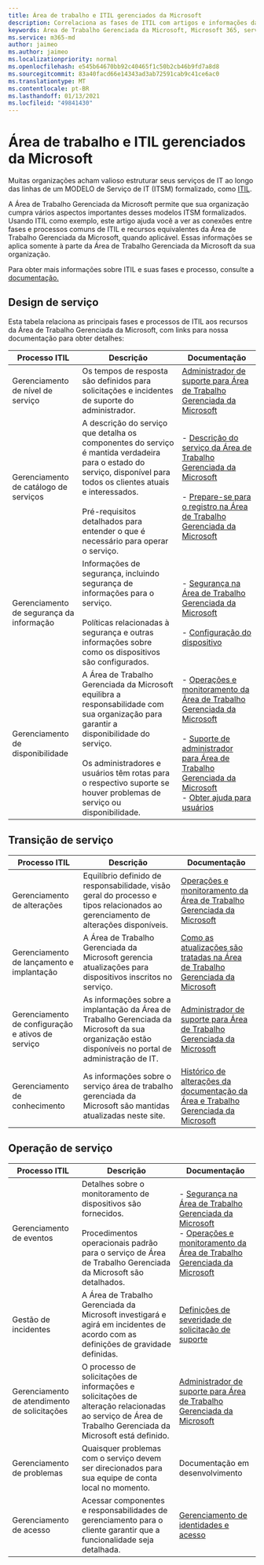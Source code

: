 ```yaml
---
title: Área de trabalho e ITIL gerenciados da Microsoft
description: Correlaciona as fases de ITIL com artigos e informações da Área de Trabalho Gerenciada da Microsoft
keywords: Área de Trabalho Gerenciada da Microsoft, Microsoft 365, serviço, documentação, ITISM
ms.service: m365-md
author: jaimeo
ms.author: jaimeo
ms.localizationpriority: normal
ms.openlocfilehash: e545b64670bb92c40465f1c50b2cb46b9fd7a8d8
ms.sourcegitcommit: 83a40facd66e14343ad3ab72591cab9c41ce6ac0
ms.translationtype: MT
ms.contentlocale: pt-BR
ms.lasthandoff: 01/13/2021
ms.locfileid: "49841430"
---
```

# <a name="microsoft-managed-desktop-and-itil"></a>Área de trabalho e ITIL gerenciados da Microsoft

Muitas organizações acham valioso estruturar seus serviços de IT ao longo das linhas de um MODELO de Serviço de IT (ITSM) formalizado, como [ITIL](https://www.axelos.com/best-practice-solutions/itil). 

A Área de Trabalho Gerenciada da Microsoft permite que sua organização cumpra vários aspectos importantes desses modelos ITSM formalizados. Usando ITIL como exemplo, este artigo ajuda você a ver as conexões entre fases e processos comuns de ITIL e recursos equivalentes da Área de Trabalho Gerenciada da Microsoft, quando aplicável. Essas informações se aplica somente à parte da Área de Trabalho Gerenciada da Microsoft da sua organização.

Para obter mais informações sobre ITIL e suas fases e processo, consulte a [documentação.](https://www.axelos.com/best-practice-solutions/itil)


## <a name="service-design"></a>Design de serviço

Esta tabela relaciona as principais fases e processos de ITIL aos recursos da Área de Trabalho Gerenciada da Microsoft, com links para nossa documentação para obter detalhes:



|Processo ITIL |Descrição  |Documentação |
|---------|---------|---------|
|Gerenciamento de nível de serviço     | Os tempos de resposta são definidos para solicitações e incidentes de suporte do administrador.  |  [Administrador de suporte para Área de Trabalho Gerenciada da Microsoft](working-with-managed-desktop/admin-support.md)  |
|Gerenciamento de catálogo de serviços     | A descrição do serviço que detalha os componentes do serviço é mantida verdadeira para o estado do serviço, disponível para todos os clientes atuais e interessados.<br><br>Pré-requisitos detalhados para entender o que é necessário para operar o serviço.  | - [Descrição do serviço da Área de Trabalho Gerenciada da Microsoft](service-description/index.md)<br><br>- [Prepare-se para o registro na Área de Trabalho Gerenciada da Microsoft](get-ready/index.md)  |
|Gerenciamento de segurança da informação     | Informações de segurança, incluindo segurança de informações para o serviço.<br><br> Políticas relacionadas à segurança e outras informações sobre como os dispositivos são configurados.   | - [Segurança na Área de Trabalho Gerenciada da Microsoft](service-description/security.md)<br><br>- [Configuração do dispositivo](service-description/device-policies.md)  |
|Gerenciamento de disponibilidade     |  A Área de Trabalho Gerenciada da Microsoft equilibra a responsabilidade com sua organização para garantir a disponibilidade do serviço.<br><br>Os administradores e usuários têm rotas para o respectivo suporte se houver problemas de serviço ou disponibilidade. | - [Operações e monitoramento da Área de Trabalho Gerenciada da Microsoft](service-description/operations-and-monitoring.md)<br><br>- [Suporte de administrador para Área de Trabalho Gerenciada da Microsoft](working-with-managed-desktop/admin-support.md)<br>- [Obter ajuda para usuários](working-with-managed-desktop/end-user-support.md)  |



## <a name="service-transition"></a>Transição de serviço


|Processo ITIL |Descrição  |Documentação |
|---------|---------|---------|
|Gerenciamento de alterações     | Equilíbrio definido de responsabilidade, visão geral do processo e tipos relacionados ao gerenciamento de alterações disponíveis.  | [Operações e monitoramento da Área de Trabalho Gerenciada da Microsoft](service-description/operations-and-monitoring.md#change-management) |
|Gerenciamento de lançamento e implantação     |  A Área de Trabalho Gerenciada da Microsoft gerencia atualizações para dispositivos inscritos no serviço.  | [Como as atualizações são tratadas na Área de Trabalho Gerenciada da Microsoft](service-description/updates.md)        |
|Gerenciamento de configuração e ativos de serviço     | As informações sobre a implantação da Área de Trabalho Gerenciada da Microsoft da sua organização estão disponíveis no portal de administração de IT.  | [Administrador de suporte para Área de Trabalho Gerenciada da Microsoft](working-with-managed-desktop/admin-support.md) |
|Gerenciamento de conhecimento     | As informações sobre o serviço área de trabalho gerenciada da Microsoft são mantidas atualizadas neste site.   | [Histórico de alterações da documentação da Área e Trabalho Gerenciada da Microsoft](change-history-managed-desktop.md)        |



## <a name="service-operation"></a>Operação de serviço


|Processo ITIL |Descrição  |Documentação  |
|---------|---------|---------|
|Gerenciamento de eventos     |  Detalhes sobre o monitoramento de dispositivos são fornecidos.<br><br>Procedimentos operacionais padrão para o serviço de Área de Trabalho Gerenciada da Microsoft são detalhados. |  - [Segurança na Área de Trabalho Gerenciada da Microsoft](service-description/security.md)<br>- [Operações e monitoramento da Área de Trabalho Gerenciada da Microsoft](service-description/operations-and-monitoring.md)       |
|Gestão de incidentes  | A Área de Trabalho Gerenciada da Microsoft investigará e agirá em incidentes de acordo com as definições de gravidade definidas.  |  [Definições de severidade de solicitação de suporte](working-with-managed-desktop/admin-support.md#support-request-severity-definitions)       |
|Gerenciamento de atendimento de solicitações     |  O processo de solicitações de informações e solicitações de alteração relacionadas ao serviço de Área de Trabalho Gerenciada da Microsoft está definido.         |[Administrador de suporte para Área de Trabalho Gerenciada da Microsoft](working-with-managed-desktop/admin-support.md)         |
|Gerenciamento de problemas     | Quaisquer problemas com o serviço devem ser direcionados para sua equipe de conta local no momento. | Documentação em desenvolvimento |
|Gerenciamento de acesso     | Acessar componentes e responsabilidades de gerenciamento para o cliente garantir que a funcionalidade seja detalhada.  | [Gerenciamento de identidades e acesso](service-description/security.md#identity-and-access-management)        |
